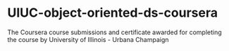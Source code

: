 # UIUC-object-oriented-ds-coursera
The Coursera course submissions and certificate awarded for completing the course by University of Illinois - Urbana Champaign 
